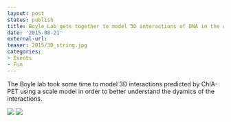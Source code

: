 ```yaml
---
layout: post
status: publish
title: Boyle Lab gets together to model 3D interactions of DNA in the cell
date: '2015-08-21'
external-url:
teaser: 2015/3D_string.jpg
categories:
- Events
- Fun
---
```


The Boyle lab took some time to model 3D interactions predicted by ChIA-PET using a scale model in order to better understand the dyamics of the interactions.

<img src="{{ site.url }}/assets/news_graphics/2015/2015-08-21-ChIAPet_project1.jpg">
<img src="{{ site.url }}/assets/news_graphics/2015/2015-08-21-ChIAPet_project2.jpg">
